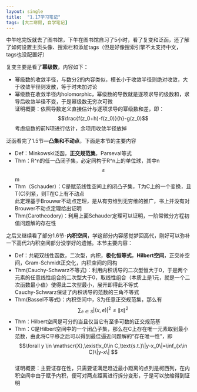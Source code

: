 ```yaml
---
layout: single
title:  "1.17学习笔记"
tags: [大二寒假, 自学笔记]
---
```

中午吃完饭就去了图书馆，下午在图书馆自习了5小时，看了复变和泛函，还了解了如何设置主页头像、搜索栏和添加tags（但是好像搜索引擎不太支持中文，tags也没配置好）

复变主要是看了**幂级数**，内容如下：
* 幂级数的收敛半径，与数分2的内容类似，模长小于收敛半径则绝对收敛，大于收敛半径则发散，等于时未加讨论
* 幂级数在收敛半径内holomorphic，幂级数的导数就是逐项求导的级数和，求导后收敛半径不变，于是幂级数无穷次可微  
证明概要：依照导数定义直接估计与逐项求导的幂级数和差，即：$$\frac{f(z_0+h)-f(z_0)}{h}-g(z_0)$$考虑级数的前N项进行估计，余项用收敛半径放掉

泛函看完了1.5节—**凸集和不动点**，下面是本节的主要内容
* Def：Minkowski泛函，**正交规范集**，Parseval等式
* Thm：R^n的任一凸闭子集，必定同构于R^n上的单位球，其中n$$\leq$$m
* Thm（Schauder）：C是赋范线性空间上的闭凸子集，T为C上的一个变换，且T(C)列紧，则T在C上有不动点  
此定理基于Brouwer不动点定理，是从有穷维到无穷维的推广，书上并没有对Brouwer不动点定理给出证明
* Thm(Carotheodory)：利用上面Schauder定理可以证明，一阶常微分方程初值问题解的存在性

之后又继续看了部分1.6节-**内积空间**，学这部分内容感觉梦回高代，刚好可以弥补一下高代2内积空间部分没学好的遗憾。本节主要内容：
* Def：共轭双线性函数，二次型，内积，**极化恒等式**，**Hilbert空间**，正交补空间，Gram-Schmidt正交化，内积空间的同构
* Thm(Cauchy-Schwarz不等式)：利用内积诱导的二次型恒大于0，于是两个元素的任意线性组合的二次型大于0，取线性组合（本质上是1元，就是一个二次函数最小值）使得此二次型最小，展开即得此不等式  
Cauchy-Schwarz保证了内积诱导的范数的三角不等式
* Thm(Bassel不等式)：内积空间中，S为任意正交规范集，那么有$$\sum_{e\in S }|(x,e)|^2\leq\|x\|^2$$
* Thm：Hilbert空间是可分的当且仅当它有至多可数的正交规范基
* Thm：C是Hilbert空间中的一个闭凸子集，那么在C上存在唯一元素取到最小范数，由此将C平移之后可以得到最佳逼近问题解的“存在唯一性”，即$$\forall y \in \mathscr{X},\exist!x_0\in C,\text{s.t.}\|y-x_0\|=\inf_{x\in C}\|y-x\| $$  
证明概要：主要证存在性，只需要证满足趋近最小距离的点列是柯西列，在内积空间中由于赋予内积，便可对两点距离进行拆分变形，于是可以放缩得到证明